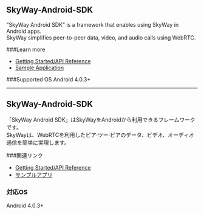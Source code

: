 ## SkyWay-Android-SDK

"SkyWay Android SDK" is a framework that enables using SkyWay in Android apps.<br>
SkyWay simplifies peer-to-peer data, video, and audio calls using WebRTC.

###Learn more
* [Getting Started/API Reference](http://nttcom.github.io/skyway/en/docs/#Android)
* [Sample Application](https://github.com/nttcom/SkyWay-Android-Sample)

###Supported OS
Android 4.0.3+

---
## SkyWay-Android-SDK

「SkyWay Android SDK」はSkyWayをAndroidから利用できるフレームワークです。<br>
SkyWayは、WebRTCを利用したピア·ツー·ピアのデータ、ビデオ、オーディオ通信を簡単に実現します。

###関連リンク
* [Getting Started/API Reference](http://nttcom.github.io/skyway/docs/#Android)
* [サンプルアプリ](https://github.com/nttcom/SkyWay-Android-Sample)

### 対応OS
Android 4.0.3+


